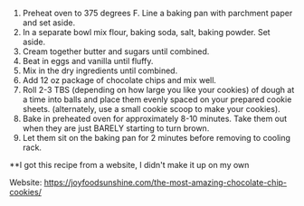 1. Preheat oven to 375 degrees F. Line a baking pan with parchment paper and set aside.
2. In a separate bowl mix flour, baking soda, salt, baking powder. Set aside.
3. Cream together butter and sugars until combined.
4. Beat in eggs and vanilla until fluffy.
5. Mix in the dry ingredients until combined.
6. Add 12 oz package of chocolate chips and mix well.
7. Roll 2-3 TBS (depending on how large you like your cookies) of dough at a time into balls and place them evenly spaced on your prepared cookie sheets. (alternately, use a small cookie scoop to make your cookies).
8. Bake in preheated oven for approximately 8-10 minutes. Take them out when they are just BARELY starting to turn brown.
9. Let them sit on the baking pan for 2 minutes before removing to cooling rack.

**I got this recipe from a website, I didn't make it up on my own

Website: https://joyfoodsunshine.com/the-most-amazing-chocolate-chip-cookies/